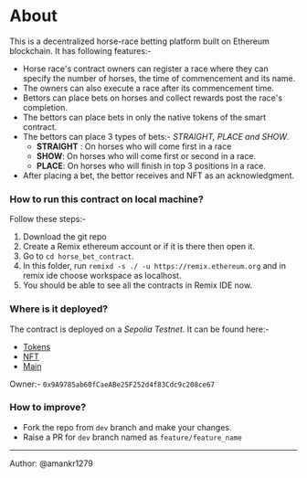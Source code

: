 # About

This is a decentralized horse-race betting platform built on Ethereum blockchain. It has following features:-

- Horse race's contract owners can register a race where they can specify the number of horses, the time of commencement and its name.
- The owners can also execute a race after its commencement time.
- Bettors can place bets on horses and collect rewards post the race's completion. 
- The bettors can place bets in only the native tokens of the smart contract. 
- The bettors can place 3 types of bets:- *STRAIGHT, PLACE and SHOW*.
   - **STRAIGHT** : On horses who will come first in a race
   - **SHOW**: On horses who will come first or second in a race.
   - **PLACE**: On horses who will finish in top 3 positions in a race.
- After placing a bet, the bettor receives and NFT as an acknowledgment.   

### How to run this contract on local machine? 

Follow these steps:-

1. Download the git repo
2. Create a Remix ethereum account or if it is there then open it.
3. Go to ```cd horse_bet_contract```.
4. In this folder, run ```remixd -s ./ -u https://remix.ethereum.org``` and in remix ide choose workspace as localhost.
5. You should be able to see all the contracts in Remix IDE now.

### Where is it deployed?

The contract is deployed on a *Sepolia Testnet*. It can be found here:-
- [Tokens](https://sepolia.etherscan.io/address/0x28E4AaC535F81b9e79446a0Eb4Bc88c60A699c2d)
- [NFT](https://sepolia.etherscan.io/address/0x2dDC9D257F78C001f45569737278744B89e3206e)
- [Main](https://sepolia.etherscan.io/address/0xF0485973084f0bb0D10A9A0fC8DdC5C20B1Be60c)

Owner:- `0x9A9785ab60fCaeABe25F252d4f83Cdc9c208ce67`

### How to improve?

* Fork the repo from `dev` branch and make your changes.
* Raise a PR for `dev` branch named as `feature/feature_name`

----------

Author: @amankr1279